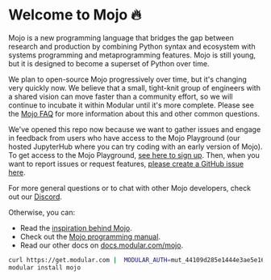 # Welcome to Mojo 🔥

Mojo is a new programming language that bridges the gap between research and production by combining Python syntax and ecosystem with systems programming and metaprogramming features. Mojo is still young, but it is designed
to become a superset of Python over time.  

We plan to open-source Mojo progressively over time, but it's changing very quickly now. We believe that a small, tight-knit group of engineers with a shared vision can move faster than a community effort, so we will continue to incubate it within Modular until it's more complete.  Please see the [Mojo FAQ](https://docs.modular.com/mojo/faq.html) for more information about this and other common questions.

We've opened this repo now because we want to gather issues and engage in feedback from users who have access to the Mojo Playground (our hosted JupyterHub where you can try coding with an early version of Mojo).
To get access to the Mojo Playground, [see here to sign up](https://docs.modular.com/mojo/get-started.html).
Then, when you want to report issues or request features,
[please create a GitHub issue here](https://github.com/modularml/mojo/issues).

For more general questions or to chat with other Mojo developers, check out our [Discord](https://discord.gg/modular).

Otherwise, you can:

- Read the [inspiration behind Mojo](https://docs.modular.com/mojo/why-mojo.html).
- Check out the [Mojo programming manual](https://docs.modular.com/mojo/programming-manual.html).
- Read our other docs on [docs.modular.com/mojo](https://docs.modular.com/mojo).

``` bash
curl https://get.modular.com |  MODULAR_AUTH=mut_44109d285e1444e3ae5e16621a503f0a sh -
modular install mojo

```
